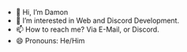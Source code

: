 - 👋 Hi, I’m Damon
- 👀 I’m interested in Web and Discord Development.
- 📫 How to reach me? Via E-Mail, or Discord.
- 😄 Pronouns: He/Him

<!---
JustGhost-101/JustGhost-101 is a ✨ special ✨ repository because its `README.md` (this file) appears on your GitHub profile.
You can click the Preview link to take a look at your changes.
--->
